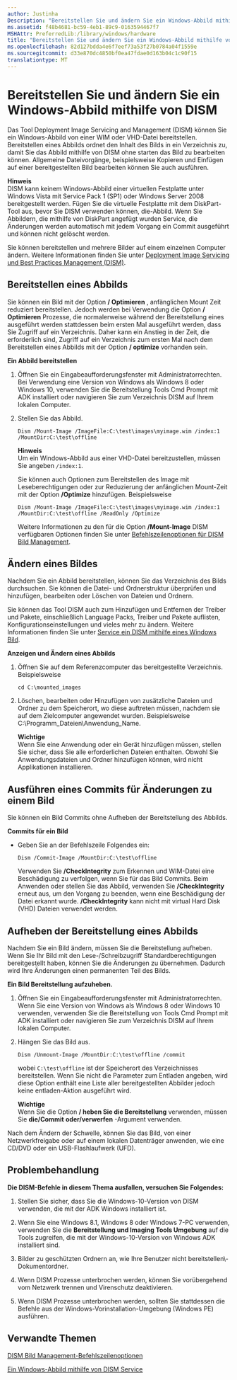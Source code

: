 ```yaml
---
author: Justinha
Description: "Bereitstellen Sie und ändern Sie ein Windows-Abbild mithilfe von DISM"
ms.assetid: f48b4681-bc59-4eb1-89c9-0163594467f7
MSHAttr: PreferredLib:/library/windows/hardware
title: "Bereitstellen Sie und ändern Sie ein Windows-Abbild mithilfe von DISM"
ms.openlocfilehash: 82d127bdda4e6f7eef73a53f27b0784a04f1559e
ms.sourcegitcommit: d33e870dc4850bf0ea47fdae0d163b04c1c90f15
translationtype: MT
---
```

# <a name="mount-and-modify-a-windows-image-using-dism"></a>Bereitstellen Sie und ändern Sie ein Windows-Abbild mithilfe von DISM


Das Tool Deployment Image Servicing and Management (DISM) können Sie ein Windows-Abbild von einer WIM oder VHD-Datei bereitstellen. Bereitstellen eines Abbilds ordnet den Inhalt des Bilds in ein Verzeichnis zu, damit Sie das Abbild mithilfe von DISM ohne starten das Bild zu bearbeiten können. Allgemeine Dateivorgänge, beispielsweise Kopieren und Einfügen auf einer bereitgestellten Bild bearbeiten können Sie auch ausführen.

**Hinweis**  
DISM kann keinem Windows-Abbild einer virtuellen Festplatte unter Windows Vista mit Service Pack 1 (SP1) oder Windows Server 2008 bereitgestellt werden. Fügen Sie die virtuelle Festplatte mit dem DiskPart-Tool aus, bevor Sie DISM verwenden können, die-Abbild. Wenn Sie Abbildern, die mithilfe von DiskPart angefügt wurden Service, die Änderungen werden automatisch mit jedem Vorgang ein Commit ausgeführt und können nicht gelöscht werden.

 

Sie können bereitstellen und mehrere Bilder auf einem einzelnen Computer ändern. Weitere Informationen finden Sie unter [Deployment Image Servicing und Best Practices Management (DISM)](deployment-image-servicing-and-management--dism--best-practices.md).

## <a name="span-idmountinganimagespanspan-idmountinganimagespanspan-idmountinganimagespanmounting-an-image"></a><span id="Mounting_an_Image"></span><span id="mounting_an_image"></span><span id="MOUNTING_AN_IMAGE"></span>Bereitstellen eines Abbilds


Sie können ein Bild mit der Option **/ Optimieren** , anfänglichen Mount Zeit reduziert bereitstellen. Jedoch werden bei Verwendung die Option **/ Optimieren** Prozesse, die normalerweise während der Bereitstellung eines ausgeführt werden stattdessen beim ersten Mal ausgeführt werden, dass Sie Zugriff auf ein Verzeichnis. Daher kann ein Anstieg in der Zeit, die erforderlich sind, Zugriff auf ein Verzeichnis zum ersten Mal nach dem Bereitstellen eines Abbilds mit der Option **/ optimize** vorhanden sein.

**Ein Abbild bereitstellen**

1.  Öffnen Sie ein Eingabeaufforderungsfenster mit Administratorrechten. Bei Verwendung eine Version von Windows als Windows 8 oder Windows 10, verwenden Sie die Bereitstellung Tools Cmd Prompt mit ADK installiert oder navigieren Sie zum Verzeichnis DISM auf Ihrem lokalen Computer.

2.  Stellen Sie das Abbild.

    ``` syntax
    Dism /Mount-Image /ImageFile:C:\test\images\myimage.wim /index:1 /MountDir:C:\test\offline
    ```

    **Hinweis**  
    Um ein Windows-Abbild aus einer VHD-Datei bereitzustellen, müssen Sie angeben `/index:1`.

     

    Sie können auch Optionen zum Bereitstellen des Image mit Leseberechtigungen oder zur Reduzierung der anfänglichen Mount-Zeit mit der Option **/Optimize** hinzufügen. Beispielsweise

    ``` syntax
    Dism /Mount-Image /ImageFile:C:\test\images\myimage.wim /index:1 /MountDir:C:\test\offline /ReadOnly /Optimize
    ```

    Weitere Informationen zu den für die Option **/Mount-Image** DISM verfügbaren Optionen finden Sie unter [Befehlszeilenoptionen für DISM Bild Management](dism-image-management-command-line-options-s14.md).

## <a name="span-idmodifyinganimagespanspan-idmodifyinganimagespanspan-idmodifyinganimagespanmodifying-an-image"></a><span id="Modifying_an_Image"></span><span id="modifying_an_image"></span><span id="MODIFYING_AN_IMAGE"></span>Ändern eines Bildes


Nachdem Sie ein Abbild bereitstellen, können Sie das Verzeichnis des Bilds durchsuchen. Sie können die Datei- und Ordnerstruktur überprüfen und hinzufügen, bearbeiten oder Löschen von Dateien und Ordnern.

Sie können das Tool DISM auch zum Hinzufügen und Entfernen der Treiber und Pakete, einschließlich Language Packs, Treiber und Pakete auflisten, Konfigurationseinstellungen und vieles mehr zu ändern. Weitere Informationen finden Sie unter [Service ein DISM mithilfe eines Windows Bild](service-a-windows-image-using-dism.md).

**Anzeigen und Ändern eines Abbilds**

1.  Öffnen Sie auf dem Referenzcomputer das bereitgestellte Verzeichnis. Beispielsweise

    ``` syntax
    cd C:\mounted_images
    ```

2.  Löschen, bearbeiten oder Hinzufügen von zusätzliche Dateien und Ordner zu dem Speicherort, wo diese auftreten müssen, nachdem sie auf dem Zielcomputer angewendet wurden. Beispielsweise C:\\Programm\_Dateien\\Anwendung\_Name.

    **Wichtige**  
    Wenn Sie eine Anwendung oder ein Gerät hinzufügen müssen, stellen Sie sicher, dass Sie alle erforderlichen Dateien enthalten. Obwohl Sie Anwendungsdateien und Ordner hinzufügen können, wird nicht Applikationen installieren.

     

## <a name="span-idcommittingchangestoanimagespanspan-idcommittingchangestoanimagespanspan-idcommittingchangestoanimagespancommitting-changes-to-an-image"></a><span id="Committing_Changes_to_an_Image"></span><span id="committing_changes_to_an_image"></span><span id="COMMITTING_CHANGES_TO_AN_IMAGE"></span>Ausführen eines Commits für Änderungen zu einem Bild


Sie können ein Bild Commits ohne Aufheben der Bereitstellung des Abbilds.

**Commits für ein Bild**

-   Geben Sie an der Befehlszeile Folgendes ein:

    ``` syntax
    Dism /Commit-Image /MountDir:C:\test\offline
    ```

    Verwenden Sie **/CheckIntegrity** zum Erkennen und WIM-Datei eine Beschädigung zu verfolgen, wenn Sie für das Bild Commits. Beim Anwenden oder stellen Sie das Abbild, verwenden Sie **/CheckIntegrity** erneut aus, um den Vorgang zu beenden, wenn eine Beschädigung der Datei erkannt wurde. **/CheckIntegrity** kann nicht mit virtual Hard Disk (VHD) Dateien verwendet werden.

## <a name="span-idunmountinganimagespanspan-idunmountinganimagespanspan-idunmountinganimagespanunmounting-an-image"></a><span id="Unmounting_an_Image"></span><span id="unmounting_an_image"></span><span id="UNMOUNTING_AN_IMAGE"></span>Aufheben der Bereitstellung eines Abbilds


Nachdem Sie ein Bild ändern, müssen Sie die Bereitstellung aufheben. Wenn Sie Ihr Bild mit den Lese-/Schreibzugriff Standardberechtigungen bereitgestellt haben, können Sie die Änderungen zu übernehmen. Dadurch wird Ihre Änderungen einen permanenten Teil des Bilds.

**Ein Bild Bereitstellung aufzuheben.**

1.  Öffnen Sie ein Eingabeaufforderungsfenster mit Administratorrechten. Wenn Sie eine Version von Windows als Windows 8 oder Windows 10 verwenden, verwenden Sie die Bereitstellung von Tools Cmd Prompt mit ADK installiert oder navigieren Sie zum Verzeichnis DISM auf Ihrem lokalen Computer.


2.  Hängen Sie das Bild aus.

    ``` syntax
    Dism /Unmount-Image /MountDir:C:\test\offline /commit
    ```

    wobei `C:\test\offline` ist der Speicherort des Verzeichnisses bereitstellen. Wenn Sie nicht die Parameter zum Entladen angeben, wird diese Option enthält eine Liste aller bereitgestellten Abbilder jedoch keine entladen-Aktion ausgeführt wird.

    **Wichtige**  
    Wenn Sie die Option **/ heben Sie die Bereitstellung** verwenden, müssen Sie **die/Commit** **oder/verwerfen** -Argument verwenden.

     

Nach dem Ändern der Schwelle, können Sie das Bild, von einer Netzwerkfreigabe oder auf einem lokalen Datenträger anwenden, wie eine CD/DVD oder ein USB-Flashlaufwerk (UFD).

## <a name="span-idtroubleshootingspanspan-idtroubleshootingspanspan-idtroubleshootingspantroubleshooting"></a><span id="Troubleshooting"></span><span id="troubleshooting"></span><span id="TROUBLESHOOTING"></span>Problembehandlung


**Die DISM-Befehle in diesem Thema ausfallen, versuchen Sie Folgendes:**

1.  Stellen Sie sicher, dass Sie die Windows-10-Version von DISM verwenden, die mit der ADK Windows installiert ist.

2.  Wenn Sie eine Windows 8.1, Windows 8 oder Windows 7-PC verwenden, verwenden Sie die **Bereitstellung und Imaging Tools Umgebung** auf die Tools zugreifen, die mit der Windows-10-Version von Windows ADK installiert sind.

3.  Bilder zu geschützten Ordnern an, wie Ihre Benutzer nicht bereitstellen\\-Dokumentordner.

4.  Wenn DISM Prozesse unterbrochen werden, können Sie vorübergehend vom Netzwerk trennen und Virenschutz deaktivieren.

5.  Wenn DISM Prozesse unterbrochen werden, sollten Sie stattdessen die Befehle aus der Windows-Vorinstallation-Umgebung (Windows PE) ausführen.

## <a name="span-idrelatedtopicsspanrelated-topics"></a><span id="related_topics"></span>Verwandte Themen


[DISM Bild Management-Befehlszeilenoptionen](dism-image-management-command-line-options-s14.md)

[Ein Windows-Abbild mithilfe von DISM Service](service-a-windows-image-using-dism.md)

 

 






